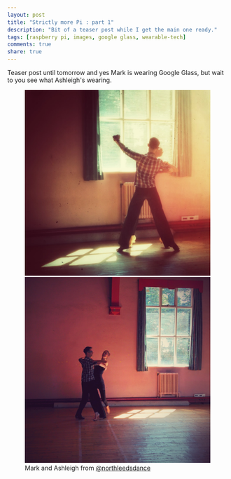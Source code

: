 ```yaml
---
layout: post
title: "Strictly more Pi : part 1"
description: "Bit of a teaser post while I get the main one ready."
tags: [raspberry pi, images, google glass, wearable-tech]
comments: true
share: true
---
```


Teaser post until tomorrow and yes Mark is wearing Google Glass, but wait to you see what Ashleigh's wearing.

<figure class="half">
	<a href="/images/IMG_20140728_144613.jpg"><img src="/images/IMG_20140728_144613.jpg" alt=""></a>
	<a href="/images/IMG_20140728_144615_2.jpg"><img src="/images/IMG_20140728_144615_2.jpg" alt=""></a>
	<figcaption>Mark and Ashleigh from <a href="https://twitter.com/northleedsdance">@northleedsdance</a></figcaption>
</figure>

